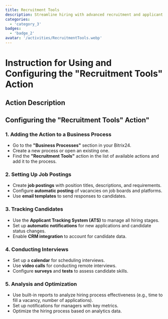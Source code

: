 ```yaml
---
title: Recruitment Tools
description: Streamline hiring with advanced recruitment and applicant tracking.
categories: 
  - 'category_3'
badges: 
  - 'badge_2'
avatar: '/activities/RecruitmentTools.webp'
---
```

# Instruction for Using and Configuring the "Recruitment Tools" Action

## Action Description

## **Configuring the "Recruitment Tools" Action"**

### 1. Adding the Action to a Business Process
- Go to the **"Business Processes"** section in your Bitrix24.
- Create a new process or open an existing one.
- Find the **"Recruitment Tools"** action in the list of available actions and add it to the process.

### 2. Setting Up Job Postings
- Create **job postings** with position titles, descriptions, and requirements.
- Configure **automatic posting** of vacancies on job boards and platforms.
- Use **email templates** to send responses to candidates.

### 3. Tracking Candidates
- Use the **Applicant Tracking System (ATS)** to manage all hiring stages.
- Set up **automatic notifications** for new applications and candidate status changes.
- Enable **CRM integration** to account for candidate data.

### 4. Conducting Interviews
- Set up a **calendar** for scheduling interviews.
- Use **video calls** for conducting remote interviews.
- Configure **surveys** and **tests** to assess candidate skills.

### 5. Analysis and Optimization
- Use built-in reports to analyze hiring process effectiveness (e.g., time to fill a vacancy, number of applications).
- Set up notifications for managers with key metrics.
- Optimize the hiring process based on analytics data.  
